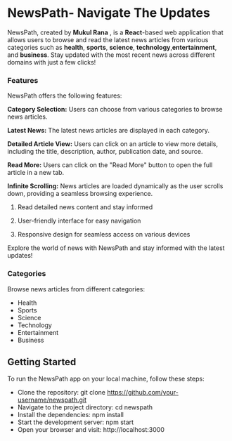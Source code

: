 # NewsPath- Navigate The Updates
NewsPath, created by **Mukul Rana** , is a **React**-based web application that allows users to browse and read the latest news articles from various categories such as **health**, **sports**, **science**, **technology**,**entertainment**, and **business**. Stay updated with the most recent news across different domains with just a few clicks!

### Features
NewsPath offers the following features:

**Category Selection:** Users can choose from various categories to browse news articles.

**Latest News:** The latest news articles are displayed in each category.

**Detailed Article View:** Users can click on an article to view more details, including the title, description, author, publication date, and source.

**Read More:** Users can click on the "Read More" button to open the full article in a new tab.

**Infinite Scrolling:** News articles are loaded dynamically as the user scrolls down, providing a seamless browsing experience.


1. Read detailed news content and stay informed

1. User-friendly interface for easy navigation

1. Responsive design for seamless access on various devices

Explore the world of news with NewsPath and stay informed with the latest updates!

### Categories 
Browse news articles from different categories:
- Health
- Sports
- Science
- Technology
- Entertainment
- Business

## Getting Started
To run the NewsPath app on your local machine, follow these steps:

- Clone the repository: git clone https://github.com/your-username/newspath.git
- Navigate to the project directory: cd newspath
- Install the dependencies: npm install
- Start the development server: npm start
- Open your browser and visit: http://localhost:3000
